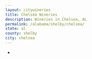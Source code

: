 ```yaml
---
layout: citywineries
title: Chelsea Wineries
description: Wineries in Chelsea, AL
permalink: /alabama/shelby/chelsea/
state: al
county: shelby
city: chelsea
---
```

-
